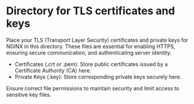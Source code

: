 # Directory for TLS certificates and keys

Place your TLS (Transport Layer Security) certificates and private keys for NGINX in this directory. These files are essential for enabling HTTPS, ensuring secure communication, and authenticating server identity.

   - Certificates (.crt or .pem): Store public certificates issued by a Certificate Authority (CA) here.
   - Private Keys (.key): Store corresponding private keys securely here.

Ensure correct file permissions to maintain security and limit access to sensitive key files.
